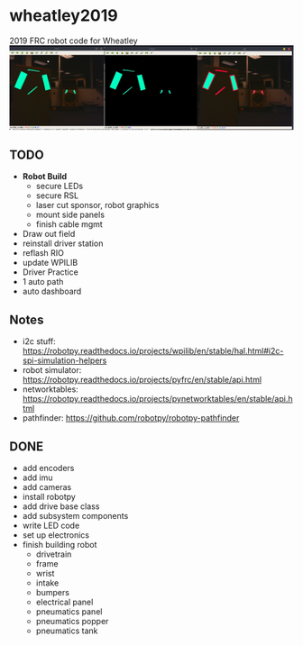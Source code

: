 # wheatley2019
2019 FRC robot code for Wheatley
![pipeline](resources/pipeline.jpeg)

TODO
---
 - **Robot Build**
    - secure LEDs
    - secure RSL
    - laser cut sponsor, robot graphics
    - mount side panels
    - finish cable mgmt
 - Draw out field
 - reinstall driver station
 - reflash RIO
 - update WPILIB
 - Driver Practice
 - 1 auto path
 - auto dashboard


Notes
---
  - i2c stuff: https://robotpy.readthedocs.io/projects/wpilib/en/stable/hal.html#i2c-spi-simulation-helpers
  - robot simulator: https://robotpy.readthedocs.io/projects/pyfrc/en/stable/api.html
  - networktables: https://robotpy.readthedocs.io/projects/pynetworktables/en/stable/api.html
  - pathfinder: https://github.com/robotpy/robotpy-pathfinder


DONE
---
 - add encoders
 - add imu
 - add cameras
 - install robotpy
 - add drive base class
 - add subsystem components
 - write LED code
 - set up electronics
 - finish building robot
   - drivetrain
   - frame
   - wrist
   - intake
   - bumpers
   - electrical panel
   - pneumatics panel
   - pneumatics popper
   - pneumatics tank
